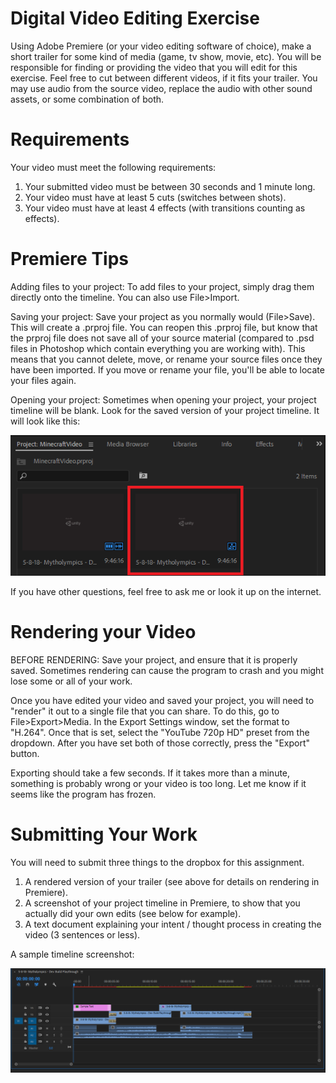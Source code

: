 # Digital Video Editing Exercise

Using Adobe Premiere (or your video editing software of choice), make a short trailer for some kind of media (game, tv show, movie, etc). You will be responsible for finding or providing the video that you will edit for this exercise. Feel free to cut between different videos, if it fits your trailer. You may use audio from the source video, replace the audio with other sound assets, or some combination of both.


# Requirements

Your video must meet the following requirements:
1.  Your submitted video must be between 30 seconds and 1 minute long.
2.  Your video must have at least 5 cuts (switches between shots).
3.  Your video must have at least 4 effects (with transitions counting as effects).


# Premiere Tips

Adding files to your project: To add files to your project, simply drag them directly onto the timeline. You can also use File>Import.
    
Saving your project: Save your project as you normally would (File>Save). This will create a .prproj file. You can reopen this .prproj file, but know that the prproj file does not save all of your source material (compared to .psd files in Photoshop which contain everything you are working with). This means that you cannot delete, move, or rename your source files once they have been imported. If you move or rename your file, you'll be able to locate your files again.

Opening your project: Sometimes when opening your project, your project timeline will be blank. Look for the saved version of your project timeline. It will look like this:

![timelinePicture](savedTimeline.PNG)

If you have other questions, feel free to ask me or look it up on the internet.


# Rendering your Video

BEFORE RENDERING: Save your project, and ensure that it is properly saved. Sometimes rendering can cause the program to crash and you might lose some or all of your work.

Once you have edited your video and saved your project, you will need to "render" it out to a single file that you can share. To do this, go to File>Export>Media. In the Export Settings window, set the format to "H.264". Once that is set, select the "YouTube 720p HD" preset from the dropdown. After you have set both of those correctly, press the "Export" button. 

Exporting should take a few seconds. If it takes more than a minute, something is probably wrong or your video is too long. Let me know if it seems like the program has frozen.


# Submitting Your Work

You will need to submit three things to the dropbox for this assignment.
1.  A rendered version of your trailer (see above for details on rendering in Premiere).
2.  A screenshot of your project timeline in Premiere, to show that you actually did your own edits (see below for example).
3.  A text document explaining your intent / thought process in creating the video (3 sentences or less).


A sample timeline screenshot:

![timelinePicture](sampleTimeline.PNG)